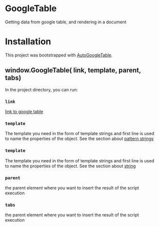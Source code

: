 # GoogleTable

Getting data from google table, and rendering in a document

# Installation

<!-- tabs = true/false // adds the name of sheets to the tab buttons;
link = link to google table ('https://docs.google.com/spreadsheets/d/14-jNTfF24BWJ72r6hKumpsqJ0q8LCjccDMzKCtHepe4/htmlview");
template { pattern strings } = `<div>{{nameColumns}}</div>` // the first line is used to name the properties of the object;
parent { string } = Parent element selector

window.GoogleTable(
link,
template,
parent,
tabs
) -->

This project was bootstrapped with [AutoGoogleTable](https://github.com/STAVRIDOS93/GoogleTable).

## window.GoogleTable( link, template, parent, tabs)

In the project directory, you can run:

### `link`

[link to google table](https://docs.google.com/spreadsheets/d/14-jNTfF24BWJ72r6hKumpsqJ0q8LCjccDMzKCtHepe4/htmlview)

### `template`

The template you need in the form of template strings and first line is used to name the properties of the object.
See the section about [pattern strings](`<div>{{nameColumns}}</div>`)

### `template`

The template you need in the form of template strings and first line is used to name the properties of the object.
See the section about [string ](`<div>{{nameColumns}}</div>`)

### `parent`

the parent element where you want to insert the result of the script execution

### `tabs`

the parent element where you want to insert the result of the script execution
